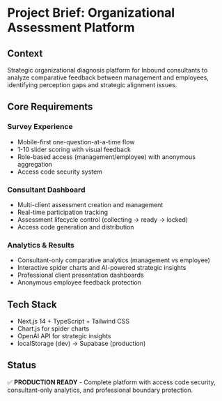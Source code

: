 # Project Brief: Organizational Assessment Platform

## Context
Strategic organizational diagnosis platform for Inbound consultants to analyze comparative feedback between management and employees, identifying perception gaps and strategic alignment issues.

## Core Requirements

### Survey Experience
- Mobile-first one-question-at-a-time flow
- 1-10 slider scoring with visual feedback
- Role-based access (management/employee) with anonymous aggregation
- Access code security system

### Consultant Dashboard
- Multi-client assessment creation and management
- Real-time participation tracking
- Assessment lifecycle control (collecting → ready → locked)
- Access code generation and distribution

### Analytics & Results
- Consultant-only comparative analytics (management vs employee)
- Interactive spider charts and AI-powered strategic insights
- Professional client presentation dashboards
- Anonymous employee feedback protection
## Tech Stack
- Next.js 14 + TypeScript + Tailwind CSS
- Chart.js for spider charts
- OpenAI API for strategic insights
- localStorage (dev) → Supabase (production)

## Status
✅ **PRODUCTION READY** - Complete platform with access code security, consultant-only analytics, and professional boundary protection.
